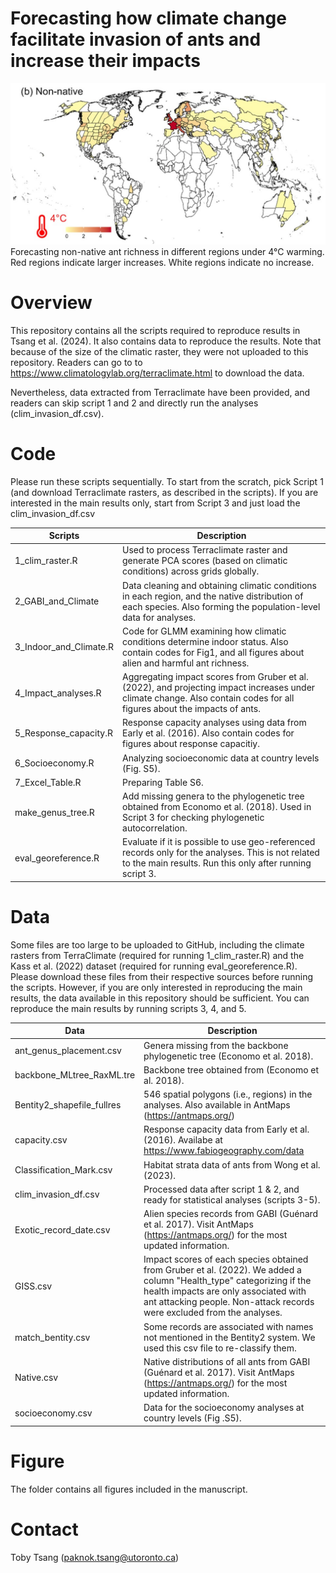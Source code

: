 # Forecasting how climate change facilitate invasion of ants and increase their impacts
![](readme_figure.jpg)
Forecasting non-native ant richness in different regions under 4°C warming. Red regions indicate larger increases. White regions indicate no increase.

# Overview
This repository contains all the scripts required to reproduce results in Tsang et al. (2024). 
It also contains data to reproduce the results.
Note that because of the size of the climatic raster, they were not uploaded to this repository. Readers can go to to https://www.climatologylab.org/terraclimate.html to download the data.

Nevertheless, data extracted from Terraclimate have been provided, and readers can skip script 1 and 2 and directly run the analyses (clim_invasion_df.csv). 

# Code
Please run these scripts sequentially. To start from the scratch, pick Script 1 (and download Terraclimate rasters, as described in the scripts). If you are interested in the main results only, start from Script 3 and just load the clim_invasion_df.csv

|Scripts|Description|
|---|---|
|1_clim_raster.R| Used to process Terraclimate raster and generate PCA scores (based on climatic conditions) across grids globally. 
|2_GABI_and_Climate| Data cleaning and obtaining climatic conditions in each region, and the native distribution of each species. Also forming the population-level data for analyses. 
|3_Indoor_and_Climate.R| Code for GLMM examining how climatic conditions determine indoor status. Also contain codes for Fig1, and all figures about alien and harmful ant richness.
|4_Impact_analyses.R| Aggregating impact scores from Gruber et al. (2022), and projecting impact increases under climate change. Also contain codes for all figures about the impacts of ants.
|5_Response_capacity.R| Response capacity analyses using data from Early et al. (2016). Also contain codes for figures about response capacitiy.
|6_Socioeconomy.R| Analyzing socioeconomic data at country levels (Fig. S5).
|7_Excel_Table.R| Preparing Table S6.
|make_genus_tree.R| Add missing genera to the phylogenetic tree obtained from Economo et al. (2018). Used in Script 3 for checking phylogenetic autocorrelation.
|eval_georeference.R| Evaluate if it is possible to use geo-referenced records only for the analyses. This is not related to the main results. Run this only after running script 3.

# Data
Some files are too large to be uploaded to GitHub, including the climate rasters from TerraClimate (required for running 1_clim_raster.R) and the Kass et al. (2022) dataset (required for running eval_georeference.R). Please download these files from their respective sources before running the scripts. However, if you are only interested in reproducing the main results, the data available in this repository should be sufficient. You can reproduce the main results by running scripts 3, 4, and 5.

|Data|Description|
|---|---|
|ant_genus_placement.csv| Genera missing from the backbone phylogenetic tree (Economo et al. 2018). 
|backbone_MLtree_RaxML.tre| Backbone tree obtained from (Economo et al. 2018). 
|Bentity2_shapefile_fullres| 546 spatial polygons (i.e., regions) in the analyses. Also available in AntMaps (https://antmaps.org/)
|capacity.csv| Response capacity data from Early et al. (2016). Availabe at https://www.fabiogeography.com/data
|Classification_Mark.csv| Habitat strata data of ants from Wong et al. (2023). 
|clim_invasion_df.csv| Processed data after script 1 & 2, and ready for statistical analyses (scripts 3-5). 
|Exotic_record_date.csv| Alien species records from GABI (Guénard et al. 2017). Visit AntMaps (https://antmaps.org/) for the most updated information.
|GISS.csv| Impact scores of each species obtained from Gruber et al. (2022). We added a column "Health_type" categorizing if the health impacts are only associated with ant attacking people. Non-attack records were excluded from the analyses.
|match_bentity.csv| Some records are associated with names not mentioned in the Bentity2 system. We used this csv file to re-classify them. 
|Native.csv| Native distributions of all ants from GABI (Guénard et al. 2017). Visit AntMaps (https://antmaps.org/) for the most updated information.
|socioeconomy.csv| Data for the socioeconomy analyses at country levels (Fig .S5).

# Figure
The folder contains all figures included in the manuscript.

# Contact
Toby Tsang (paknok.tsang@utoronto.ca)
